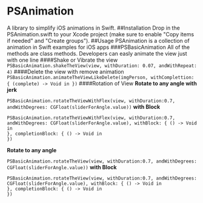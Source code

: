 
# PSAnimation
A library to simplify iOS animations in Swift.
##Installation
Drop in the PSAnimation.swift to your Xcode project (make sure to enable "Copy items if needed" and "Create groups").
##Usage
PSAnimation is a collection of animation in Swift examples for iOS apps
###PSBasicAnimation
All of the methods are class methods. Developers can easly animate the view just with one line
####Shake or Vibrate the view
`PSBasicAnimation.shakeTheView(view, withDuration: 0.07, andWithRepeat: 4)`
####Delete the view with remove animation
`PSBasicAnimation.animateTheViewLikeDelete(imgPerson, withComplettion: { (complete) -> Void in
            })`
####Rotation of View
**Rotate to any angle with jerk**

`PSBasicAnimation.rotateTheViewWithFlex(view, withDuration:0.7, andWithDegrees: CGFloat(sliderForAngle.value))`
**with Block**
```
PSBasicAnimation.rotateTheViewWithFlex(view, withDuration:0.7, andWithDegrees: CGFloat(sliderForAngle.value), withBlock: { () -> Void in
}, completionBlock: { () -> Void in
})
```
**Rotate to any angle**

`PSBasicAnimation.rotateTheView(view, withDuration:0.7, andWithDegrees: CGFloat(sliderForAngle.value))`
**with Block**
```
PSBasicAnimation.rotateTheView(view, withDuration:0.7, andWithDegrees: CGFloat(sliderForAngle.value), withBlock: { () -> Void in
}, completionBlock: { () -> Void in
})
```

